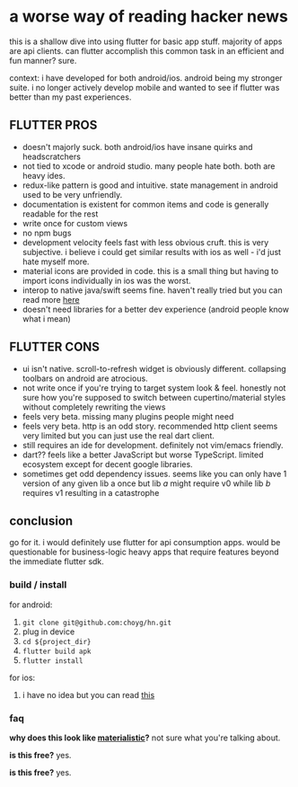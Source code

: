 # a worse way of reading hacker news

this is a shallow dive into using flutter for basic app stuff. majority of apps are api clients. can flutter accomplish this common task in an efficient and fun manner? sure.

context: i have developed for both android/ios. android being my stronger suite. i no longer actively develop mobile and wanted to see if flutter was better than my past experiences.

## FLUTTER PROS
* doesn't majorly suck. both android/ios have insane quirks and headscratchers
* not tied to xcode or android studio. many people hate both. both are heavy ides.
* redux-like pattern is good and intuitive. state management in android used to be very unfriendly.
* documentation is existent for common items and code is generally readable for the rest
* write once for custom views
* no npm bugs
* development velocity feels fast with less obvious cruft. this is very subjective. i believe i could get similar results with ios as well - i'd just hate myself more.
* material icons are provided in code. this is a small thing but having to import icons individually in ios was the worst.
* interop to native java/swift seems fine. haven't really tried but you can read more [here](https://flutter.io/platform-channels/)
* doesn't need libraries for a better dev experience (android people know what i mean)

## FLUTTER CONS
* ui isn't native. scroll-to-refresh widget is obviously different. collapsing toolbars on android are atrocious.
* not write once if you're trying to target system look & feel. honestly not sure how you're supposed to switch between cupertino/material styles without completely rewriting the views
* feels very beta. missing many plugins people might need
* feels very beta. http is an odd story. recommended http client seems very limited but you can just use the real dart client.
* still requires an ide for development. definitely not vim/emacs friendly.
* dart?? feels like a better JavaScript but worse TypeScript. limited ecosystem except for decent google libraries.
* sometimes get odd dependency issues. seems like you can only have 1 version of any given lib a once but lib *a* might require v0 while lib *b* requires v1 resulting in a catastrophe

## conclusion
go for it. i would definitely use flutter for api consumption apps. would be questionable for business-logic heavy apps that require features beyond the immediate flutter sdk.

### build / install
for android:
1. `git clone git@github.com:choyg/hn.git`
1. plug in device
1. `cd ${project_dir}`
1. `flutter build apk`
1. `flutter install`

for ios:
1. i have no idea but you can read [this](https://flutter.io/ios-release/)

### faq

**why does this look like [materialistic](https://play.google.com/store/apps/details?id=io.github.hidroh.materialistic)?** not sure what you're talking about.

**is this free?** yes.

**is this free?** yes.
